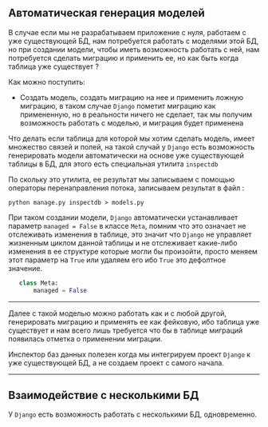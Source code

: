Автоматическая генерация моделей
---

В случае если мы не разрабатываем приложение с нуля, работаем с уже существующей БД,
нам потребуется работать с моделями этой БД, но при создании модели, чтобы иметь 
возможность работать с ней, нам потребуется сделать миграцию и применить ее, но как 
быть когда таблица уже существует ? 

Как можно поступить:
- Создать модель, создать миграцию на нее и применить ложную миграцию, в таком случае
`Django` пометит миграцию как примененную, но в реальности ничего не сделает, так мы 
получим возможность работать с моделью, и миграция будет применена

Что делать если таблица для которой мы хотим сделать модель, имеет множество связей и
полей, на такой случай у `Django` есть возможность генерировать модели автоматически на 
основе уже существующей таблицы в БД, для этого есть специальная утилита `inspectdb`

По скольку это утилита, ее результат мы записываем с помощью операторы перенаправления
потока, записываем результат в файл :

```
python manage.py inspectdb > models.py
```

При таком создании модели, `Django` автоматически устанавливает параметр `managed = False`
в классе `Meta`, помним что это означает не отслеживать изменения в таблице, это 
значит что `Django` не управляет жизненным циклом данной таблицы и не отслеживает 
какие-либо изменения в ее структуре которые могли бы произойти, просто меняем этот
параметр на `True` или удаляем его ибо `True` это дефолтное значение.

```python
   class Meta:
       managed = False
```
---

Далее с такой моделью можно работать как и с любой другой, генерировать миграцию и 
применять ее как фейковую, ибо таблица уже существует и нам всего лишь требуется 
что бы в таблице миграций появилась отметка о применении миграции.

Инспектор баз данных полезен когда мы интегрируем проект `Django` к уже существующей
БД, а не создаем проект с самого начала.

---
Взаимодействие с несколькими БД
---

У `Django` есть возможность работать с несколькими БД, одновременно. 




